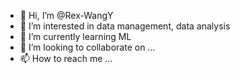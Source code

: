- 👋 Hi, I’m @Rex-WangY
- 👀 I’m interested in data management, data analysis
- 🌱 I’m currently learning ML
- 💞️ I’m looking to collaborate on ...
- 📫 How to reach me ...

<!---
Rex-WangY/Rex-WangY is a ✨ special ✨ repository because its `README.md` (this file) appears on your GitHub profile.
You can click the Preview link to take a look at your changes.
--->
